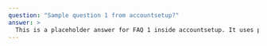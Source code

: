 ```yaml
---
question: "Sample question 1 from accountsetup?"
answer: >
  This is a placeholder answer for FAQ 1 inside accountsetup. It uses proper YAML block formatting to avoid any parsing issues.
---
```

